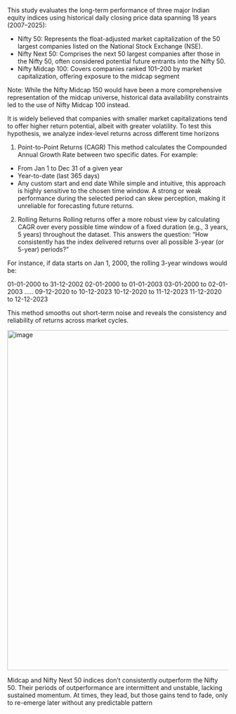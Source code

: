 This study evaluates the long-term performance of three major Indian equity indices using historical daily closing price data spanning 18 years (2007–2025):
- Nifty 50: Represents the float-adjusted market capitalization of the 50 largest companies listed on the National Stock Exchange (NSE).
- Nifty Next 50: Comprises the next 50 largest companies after those in the Nifty 50, often considered potential future entrants into the Nifty 50.
- Nifty Midcap 100: Covers companies ranked 101–200 by market capitalization, offering exposure to the midcap segment

Note: While the Nifty Midcap 150 would have been a more comprehensive representation of the midcap universe, historical data availability constraints led to the use of Nifty Midcap 100 instead.

It is widely believed that companies with smaller market capitalizations tend to offer higher return potential, albeit with greater volatility. To test this hypothesis, we analyze index-level returns across different time horizons

1. Point-to-Point Returns (CAGR)
This method calculates the Compounded Annual Growth Rate between two specific dates. For example:
- From Jan 1 to Dec 31 of a given year
- Year-to-date (last 365 days)
- Any custom start and end date
While simple and intuitive, this approach is highly sensitive to the chosen time window. A strong or weak performance during the selected period can skew perception, making it unreliable for forecasting future returns.


2. Rolling Returns
Rolling returns offer a more robust view by calculating CAGR over every possible time window of a fixed duration (e.g., 3 years, 5 years) throughout the dataset. This answers the question:
“How consistently has the index delivered returns over all possible 3-year (or 5-year) periods?”

For instance, if data starts on Jan 1, 2000, the rolling 3-year windows would be:


01-01-2000 to 31-12-2002
02-01-2000 to 01-01-2003
03-01-2000 to 02-01-2003
…..
09-12-2020 to 10-12-2023
10-12-2020 to 11-12-2023
11-12-2020 to 12-12-2023

This method smooths out short-term noise and reveals the consistency and reliability of returns across market cycles.

<img width="1693" height="772" alt="image" src="https://github.com/user-attachments/assets/fef46f2e-0111-477f-a236-8afa6ededb62" />

Midcap and Nifty Next 50 indices don’t consistently outperform the Nifty 50. Their periods of outperformance are intermittent and unstable, lacking sustained momentum. At times, they lead, but those gains tend to fade, only to re-emerge later without any predictable pattern






